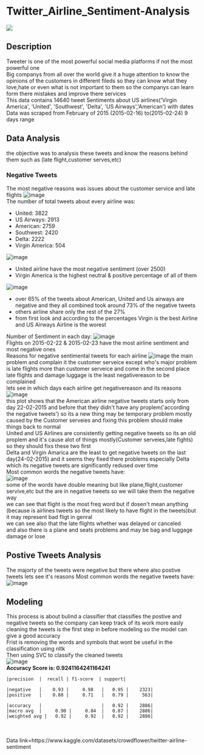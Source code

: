 # Twitter_Airline_Sentiment-Analysis

<img align="center" src ="https://user-images.githubusercontent.com/94745919/234140927-fd752321-8338-4d2b-8cfa-a81dc3bbc85f.png)"/>

## Description
Tweeter is one of the most powerful social media platforms if not the most powerful one
</br>
Big companys from all over the world give it a huge attention to know the opinions of the customers in different fileds so they can know what they love,hate or even what is not important to them so the companys can learn form there mistakes and improve there services 
</br>
This data contains 14640 tweet Sentiments about US airlines('Virgin America', 'United', 'Southwest', 'Delta', 'US Airways','American') with dates 
</br>
Data was scraped from February of 2015 (2015-02-16) to(2015-02-24) 9 days range
</br>
## Data Analysis
the objective was to analysis these tweets and know the reasons behind them such as (late flight,customer serves,etc)
</br>
### Negative Tweets
The most negative reasons was issues about the customer service and late flights 
![image](https://user-images.githubusercontent.com/94745919/234127521-69e5c18f-8241-451c-bf52-31816c9c5eb4.png)
</br>
The number of total tweets about every airline was:
</br>
* United:            3822
* US Airways:        2913
* American:          2759
* Southwest:         2420
* Delta:             2222
* Virgin America:     504

![image](https://user-images.githubusercontent.com/94745919/234128501-002de867-b0da-4bcd-baff-b326aeda1304.png)
* United airline have the most negative sentiment (over 2500)
* Virgin America is the highest neutral & positive percentage of all of them

![image](https://user-images.githubusercontent.com/94745919/234134808-9e50f46b-0ed8-49a5-8aa7-b2612c7b8018.png)

* over 65% of the tweets about American, United and Us airways are negative and they all combined took around 73% of the negative tweets
* others airline share only the rest of the 27%
* from first look and according to the percentages Virgin is the best Airline and US Airways Airline is the worest

Number of Sentiment in each day:
![image](https://user-images.githubusercontent.com/94745919/234131383-17137125-2228-4854-bf80-2f8902188f3c.png)
</br>
Flights on 2015-02-22 & 2015-02-23 have the most airline sentiment and most negative ones
</br>
Reasons for negative sentimental tweets for each airline
![image](https://user-images.githubusercontent.com/94745919/234135343-c60f9605-f8ab-40a9-987e-c4c44a3a16bf.png)
the main problem and complain it the customer serveice except who's major problem is late flights more than customer serveice and come in the second place late flights and damage luggage is the least negativereason to be complained
</br>
lets see in which days each airline get negativereason and its reasons
![image](https://user-images.githubusercontent.com/94745919/234135542-c9cf8719-66ae-4504-adb5-90380ade9734.png)
</br>
this plot shows that the American airline negative tweets starts only from day 22-02-2015 and before that they didn't have any proplem('according the negative tweets') so its a new thing may be temporary problem mostly caused by the Customer serveies and fixing this problem should make things back to normal
</br>
United and US Airlines are consistently getting negative tweets so its an old proplem and it's cause alot of things mostly(Customer serveies,late fights) so they should fixs these two first
</br>
Delta and Virgin Amarica are the least to get negative tweets on the last day(24-02-2015) and it seems they fixed there problems especially Delta which its negative tweets are significantly redused over time
</br>
Most common words the negative tweets have:
</br>
![image](https://user-images.githubusercontent.com/94745919/234135767-ac147efb-036f-47dd-b158-1095e5d81170.png)
</br>
some of the words have double meaning but like plane,flight,customer servive,etc but the are in negative tweets so we will take them the negative way
</br>
we can see that flight is the most freq word but if dosen't mean anything (because is airlines tweets so the most likely to have flight in the tweets)but it may represent bad fligt in genral
</br>
we can see also that the late flights whether was delayed or canceled
</br>
and also there is a plane and seats problems and may be bag and luggage damage or lose
## Postive Tweets Analysis
The majorty of the tweets were negative but there where also postive tweets lets see it's reasons
Most common words the negative tweets have:
</br>
![image](https://user-images.githubusercontent.com/94745919/234135945-c48a8b0c-3591-49cc-8a63-ab540668d9e3.png)
</br>
## Modeling
This process is about bulind a classifier that classifies the postive and negative tweets so the company can keep track of its work more easly
</br>
cleaning the tweets is the first step in before modeling so the model can give a good accuracy 
</br>
Frist is removing the words and symbols that wont be useful in the classification using nltk
</br>
Then using SVC to classify the cleaned tweets
</br>
![image](https://user-images.githubusercontent.com/94745919/234137758-c9166300-49c9-4a58-87ad-2ab745c9a7f0.png)
</br>
**Accuracy Score is: 0.9241164241164241**

    |precision  |  recall | f1-score  | support|

    |negative   |    0.93 |     0.98   |   0.95 |    2323|
    |positive   |    0.88 |     0.71   |   0.79 |     563|

    |accuracy   |                      |   0.92 |    2886|
    |macro avg  |     0.90 |     0.84  |   0.87 |    2886|
    |weighted avg |   0.92 |     0.92  |   0.92 |    2886|

</br>
</br>
Data link=https://www.kaggle.com/datasets/crowdflower/twitter-airline-sentiment
